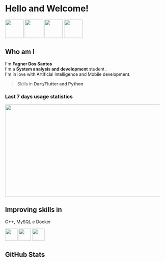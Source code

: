 # Hello and Welcome!

<div>
<img src="https://cdn.jsdelivr.net/gh/devicons/devicon/icons/ubuntu/ubuntu-plain-wordmark.svg" height="60" width="60">
<img src="https://cdn.jsdelivr.net/gh/devicons/devicon/icons/vscode/vscode-original-wordmark.svg" height="60" width="60">
<img src="https://cdn.jsdelivr.net/gh/devicons/devicon/icons/python/python-original-wordmark.svg" height="60" width="60">
<img src="https://cdn.jsdelivr.net/gh/devicons/devicon/icons/dart/dart-plain-wordmark.svg" height="60" width="60">
</div>
 
## Who am I

I'm **Fagner Dos Santos** <br/>
I'm a **System analysis and development** student . <br/>
I'm in love with Artificial Intelligence and Mobile development.
 > Skills in **Dart/Flutter and Python**

 ### Last 7 days usage statistics
<div>
<!-- <img src="https://github-readme-stats.vercel.app/api/wakatime?username=fagnerdossantos" alt="" width="400" height="400" /> -->
<img src="https://wakatime.com/share/@fagnerdossantos/335e3c27-a9e6-4d0b-9f9d-02efb952e7cd.svg" width="600" height="300" />
</div>

## Improving skills in
C++, MySQL e Docker

<div>
<img src="https://cdn.jsdelivr.net/gh/devicons/devicon/icons/cplusplus/cplusplus-original.svg" width="40" height="40"/>
<img src="https://cdn.jsdelivr.net/gh/devicons/devicon/icons/mysql/mysql-original-wordmark.svg" width="40" height="40"/>
<img src="https://cdn.jsdelivr.net/gh/devicons/devicon/icons/docker/docker-original-wordmark.svg" width="40" height="40"/>
 
</div>

## GitHub Stats
<p>&nbsp;</p>
<p><strong><img src="https://github-readme-stats.vercel.app/api?username=fagnerdossantos&amp;show_icons=true&amp;theme=tokyonight" alt="" /></strong></p>
